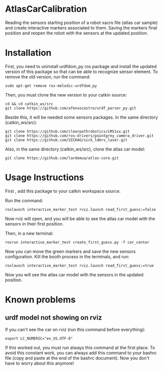 # AtlasCarCalibration
Reading the sensors starting position of a robot xacro file (atlas car sample) and create interactive markers associated to them.
Saving the markers final position and reopen the robot with the sensors at the updated position.

# Installation
First, you need to uninstall urdfdom_py ros package and install the updated version of this package so that can be able to recognize sensor element.
To remove the old version, run the command:
```
sudo apt-get remove ros-melodic-urdfdom_py
```
Then, you must clone the new version to your catkin source:
```
cd && cd catkin_ws/src
git clone https://github.com/afonsocastro/urdf_parser_py.git
```
Beside this, it will be needed some sensors packages.
In the same directory (catkin_ws/src):
```
git clone https://github.com/clearpathrobotics/LMS1xx.git
git clone https://github.com/ros-drivers/pointgrey_camera_driver.git
git clone https://github.com/SICKAG/sick_ldmrs_laser.git
```
Also, in the same directory (catkin_ws/src), clone the atlas car model:
````
git clone https://github.com/lardemua/atlas-core.git
```` 

# Usage Instructions
First , add this package to your catkin workspace source.

Run the command:
```
roslaunch interactive_marker_test rviz.launch read_first_guess:=false
```

Now rviz will open, and you will be able to see the atlas car model with the sensors in their first position.

Then, in a new terminal:
```
rosrun interactive_marker_test create_first_guess.py -f car_center
```

Now you can move the green markers and save the new sensors configuration.
Kill the booth process in the terminals, and run:

```
roslaunch interactive_marker_test rviz.launch read_first_guess:=true
```
Now you will see the atlas car model with the sensors in the updated position.

# Known problems

## urdf model not showing on rviz

If you can't see the car on rviz (run this command before everything):

```
export LC_NUMERIC="en_US.UTF-8"
```

If this worked out, you must run always this command at the first place. To avoid this constant work, you can always
add this command to your bashrc file (copy and paste at the end of the bashrc document).
Now you don't have to worry about this anymore!
